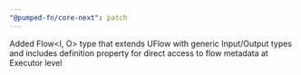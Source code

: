 ```yaml
---
"@pumped-fn/core-next": patch
---
```


Added Flow<I, O> type that extends UFlow with generic Input/Output types and includes definition property for direct access to flow metadata at Executor level

